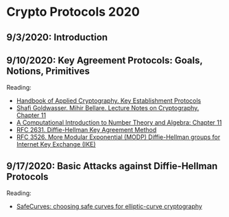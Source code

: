 # Crypto Protocols 2020

## 9/3/2020: Introduction

## 9/10/2020: Key Agreement Protocols: Goals, Notions, Primitives

Reading:
* [Handbook of Applied Cryptography. Key Establishment Protocols](http://cacr.uwaterloo.ca/hac/about/chap12.pdf)
* [Shafi Goldwasser. Mihir Bellare. Lecture Notes on Cryptography. Chapter 11](http://www.cs.tufts.edu/comp/165/papers/Goldwasser-Bellare-notes-cryptography.pdf)
* [A Computational Introduction to Number Theory and Algebra: Chapter 11](https://www.shoup.net/ntb/ntb-v2.pdf)
* [RFC 2631. Diffie-Hellman Key Agreement Method](https://tools.ietf.org/html/rfc2631)
* [RFC 3526. More Modular Exponential (MODP) Diffie-Hellman groups for Internet Key Exchange (IKE)](https://tools.ietf.org/html/rfc3526)

## 9/17/2020: Basic Attacks against Diffie-Hellman Protocols

Reading:
* [SafeCurves: choosing safe curves for elliptic-curve cryptography](https://safecurves.cr.yp.to/twist.html)
